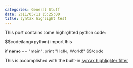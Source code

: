 ```yaml
---
categories: General Stuff
date: 2011/05/11 15:25:00
title: Syntax highlight test
---
```

This post contains some highlighted python code:

$$code(lang=python)
import this

if __name__ == "main":
    print "Hello, World!"
$$/code

This is accomplished with the built-in [syntax highlighter filter](https://github.com/EnigmaCurry/blogofile/blob/master/blogofile/site_init/blog_features/_filters/syntax_highlight.py)


